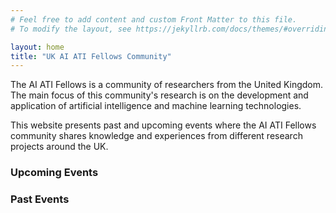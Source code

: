 ```yaml
---
# Feel free to add content and custom Front Matter to this file.
# To modify the layout, see https://jekyllrb.com/docs/themes/#overriding-theme-defaults

layout: home
title: "UK AI ATI Fellows Community"
---
```


<p>The AI ATI Fellows is a community of researchers from the United Kingdom. The main focus of this community's research is on the development and application of artificial intelligence and machine learning technologies.</p>

<p>This website presents past and upcoming events where the AI ATI Fellows community shares knowledge and experiences from different research projects around the UK.</p>

<h3>Upcoming Events</h3>




<h3>Past Events</h3>


